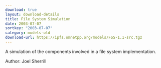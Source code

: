 ```yaml
---
download: true
layout: download-details
title: File System Simulation
date: 2003-07-07
sortkey: "2003-07-07"
category: models-old
download-url: https://ipfs.omnetpp.org/models/FSS-1.1-src.tgz
---
```


A simulation of the components involved in a file system
implementation.

Author: Joel Sherrill
